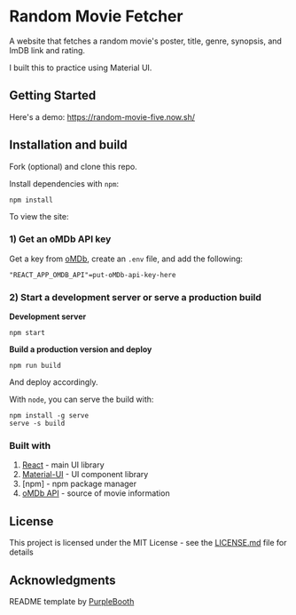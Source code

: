 # Random Movie Fetcher

A website that fetches a random movie's poster, title, genre, synopsis, and ImDB link and rating. 

I built this to practice using Material UI. 

## Getting Started

Here's a demo: https://random-movie-five.now.sh/

## Installation and build

Fork (optional) and clone this repo.

Install dependencies with `npm`:
```shell 
npm install
```
To view the site:

### 1) Get an oMDb API key

Get a key from [oMDb](https://www.omdbapi.com/), create an `.env` file, and add the following:

```
"REACT_APP_OMDB_API"=put-oMDb-api-key-here
```

### 2) Start a development server or serve a production build

**Development server**

```shell
npm start
```

**Build a production version and deploy**
```shell
npm run build
```
And deploy accordingly.

With `node`, you can serve the build with:

```shell
npm install -g serve
serve -s build
```


### Built with

1. [React](https://reactjs.org/) - main UI library
2. [Material-UI](https://material-ui.com/) - UI component library
3. [npm] - npm package manager
4. [oMDb API](https://www.omdbapi.com/) - source of movie information

## License

This project is licensed under the MIT License - see the [LICENSE.md](LICENSE.md) file for details

## Acknowledgments

README template by [PurpleBooth](https://gist.github.com/PurpleBooth/109311bb0361f32d87a2)
